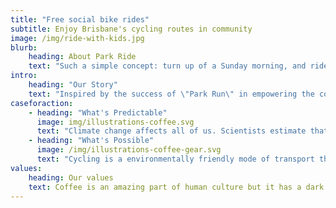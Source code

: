 ```yaml
---
title: "Free social bike rides"
subtitle: Enjoy Brisbane's cycling routes in community
image: /img/ride-with-kids.jpg
blurb:
    heading: About Park Ride
    text: "Such a simple concept: turn up of a Sunday morning, and ride with others on one of Brisbane's many cycle routes. Enjoy a healthy, happier lifestyle outdoors in community."
intro:
    heading: "Our Story"
    text: "Inspired by the success of \"Park Run\" in empowering the community to run, Park Ride was started at the Aurecon/TMR Bike Hack 2019 to empower the Brisbane community to ride together. Get on your bike and find your tribe."
caseforaction:
    - heading: "What's Predictable"
      image: img/illustrations-coffee.svg
      text: "Climate change affects all of us. Scientists estimate that if we don't reduce our carbon footprint, by 2030 we'll be at the tipping point. More immediately, sedentary life is causing an explosion of Type 2 Diabetes and other chronic illnesses - including depression. When you're sitting down you are not exercising, and when you're driving you are sitting down *and* contributing to carbon emissions."
    - heading: "What's Possible"
      image: /img/illustrations-coffee-gear.svg
      text: "Cycling is a environmentally friendly mode of transport that is also good for your health. And when you do it with a group of people you experience being connected, being part of a tribe supporting and inspiring each other in making a difference in your personal health and the future of our world. Get the kids off the computer, get on your bike, and join your tribe."
values:
    heading: Our values
    text: Coffee is an amazing part of human culture but it has a dark side too – one of colonialism and mindless abuse of natural resources and human lives. We want to turn this around and return the coffee trade to the drink’s exhilarating, empowering and unifying nature.
---
```


